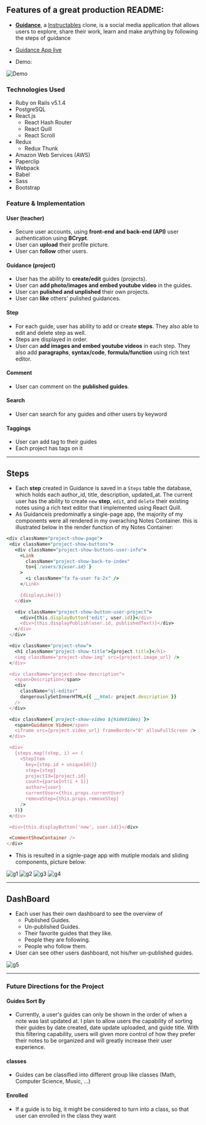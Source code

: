 ## Features of a great production README:
- **[Guidance](https://guidance-app.herokuapp.com/#/)**, a [Instructables](https://www.instructables.com/) clone, is a social media application that allows users to explore, share their work, learn and make anything by following the steps of guidance

- [Guidance App live](https://guidance-app.herokuapp.com/#/)

- Demo:

![Demo](docs/demo.gif)

### Technologies Used
- Ruby on Rails v5.1.4
- PostgreSQL
- React.js
  - React Hash Router
  - React Quill
  - React Scroll
- Redux
  - Redux Thunk
- Amazon Web Services (AWS)
- Paperclip
- Webpack
- Babel
- Sass
- Bootstrap


### Feature & Implementation
#### User (teacher)
- Secure user accounts, using **front-end and back-end (API)** user authentication using **BCrypt**.
- User can **upload** their profile picture.
- User can **follow** other users.

#### Guidance (project)
- User has the ability to **create/edit** guides (projects).
- User can **add photo/images and embed youtube video** in the guides.
- User can **pulished and unplished** their own projects.
- User can **like** others' pulished guidances.

#### Step
- For each guide, user has ability to add or create **steps**. They also able to edit and delete step as well.
- Steps are displayed in order.
- User can **add images and embed youtube videos** in each step. They also add **paragraphs**, **syntax/code**, **formula/function** using rich text editor.

#### Comment
- User can comment on the **published guides**.

#### Search
- User can search for any guides and other users by keyword

#### Taggings
- User can add tag to their guides
- Each project has tags on it


----------
## Steps
- Each **step** created in Guidance is saved in a `Steps` table the database, which holds each author_id, title, description, updated_at. The current user has the ability to create `new` **step**, `edit`, and `delete` their existing notes using a rich text editor that I implemented using React Quill.
- As Guidanceis predominatly a single-page app, the majority of my components were all rendered in my overaching Notes Container. this is illustrated below in the render function of my Notes Container:

```ruby
<div className="project-show-page">
 <div className="project-show-buttons">
   <div className="project-show-buttons-user-info">
     <Link
       className="project-show-back-to-index"
       to={`/users/${user.id}`}
     >
       <i className="fa fa-user fa-2x" />
     </Link>

     {displayLike()}
   </div>

   <div className="project-show-button-user-project">
     <div>{this.displayButton('edit', user.id)}</div>
     <div>{this.displayPublish(user.id, publishedText)}</div>
   </div>
 </div>

 <div className="project-show">
   <h1 className="project-show-title">{project.title}</h1>
   <img className="project-show-img" src={project.image_url} />
 </div>

 <div className="project-show-description">
   <span>Description</span>
   <div
     className="ql-editor"
     dangerouslySetInnerHTML={{ __html: project.description }}
   />
 </div>

 <div className={`project-show-video ${hideVideo}`}>
   <span>Guidance Video</span>
   <iframe src={project.video_url} frameBorder="0" allowFullScreen />
 </div>

 <div>
   {steps.map((step, i) => (
     <StepItem
       key={step.id + uniqueId()}
       step={step}
       projectId={project.id}
       count={parseInt(i + 1)}
       author={user}
       currentUser={this.props.currentUser}
       removeStep={this.props.removeStep}
     />
   ))}
 </div>

 <div>{this.displayButton('new', user.id)}</div>

 <CommentShowContainer />
</div>
```

- This is resulted in a signle-page app with mutiple modals and sliding components, picture below:

![g1](docs/g1.png)
![g2](docs/g2.png)
![g3](docs/g3.png)
![g4](docs/g4.png)


------
## DashBoard

- Each user has their own dashboard to see the overview of
  - Published Guides.
  - Un-published Guides.
  - Their favorite guides that they like.
  - People they are following.
  - People who follow them.
- User can see other users dashboard, not his/her un-published guides.

![g5](docs/g5.png)


------

### Future Directions for the Project

#### Guides Sort By
- Currently, a user's guides can only be shown in the order of when a note was last updated at. I plan to allow users the capability of sorting their guides by date created, date update uploaded, and guide title. With this filtering capability, users will given more control of how they prefer their notes to be organized and will greatly increase their user experience.


#### classes
- Guides can be classified into different group like classes (Math, Computer Science, Music, ...)


#### Enrolled
- If a guide is to big, it might be considered to turn into a class, so that user can enrolled in the class they want
